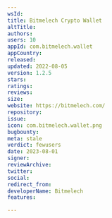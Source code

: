 ```yaml
---
wsId: 
title: Bitmelech Crypto Wallet
altTitle: 
authors: 
users: 10
appId: com.bitmelech.wallet
appCountry: 
released: 
updated: 2022-08-05
version: 1.2.5
stars: 
ratings: 
reviews: 
size: 
website: https://bitmelech.com/
repository: 
issue: 
icon: com.bitmelech.wallet.png
bugbounty: 
meta: stale
verdict: fewusers
date: 2023-08-01
signer: 
reviewArchive: 
twitter: 
social: 
redirect_from: 
developerName: Bitmelech
features: 

---
```


